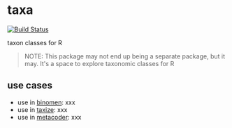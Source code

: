 taxa
====



[![Build Status](https://travis-ci.org/ropenscilabs/taxa.svg?branch=master)](https://travis-ci.org/ropenscilabs/taxa)

taxon classes for R

> NOTE: This package may not end up being a separate package, but it may. It's a space to explore taxonomic classes for R

## use cases

* use in [binomen](https://github.com/ropensci/binomen): xxx
* use in [taxize](https://github.com/ropensci/taxize): xxx
* use in [metacoder](https://github.com/grunwaldlab/metacoder): xxx
